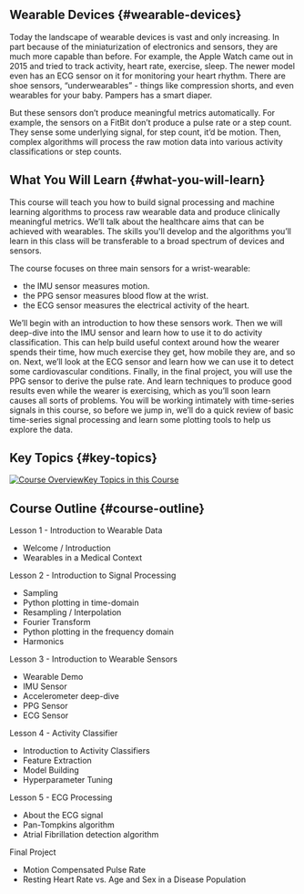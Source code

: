 ## Wearable Devices {#wearable-devices}

Today the landscape of wearable devices is vast and only increasing. In part because of the miniaturization of electronics and sensors, they are much more capable than before. For example, the Apple Watch came out in 2015 and tried to track activity, heart rate, exercise, sleep. The newer model even has an ECG sensor on it for monitoring your heart rhythm. There are shoe sensors, “underwearables” - things like compression shorts, and even wearables for your baby. Pampers has a smart diaper.

But these sensors don’t produce meaningful metrics automatically. For example, the sensors on a FitBit don’t produce a pulse rate or a step count. They sense some underlying signal, for step count, it’d be motion. Then, complex algorithms will process the raw motion data into various activity classifications or step counts.

## What You Will Learn {#what-you-will-learn}

This course will teach you how to build signal processing and machine learning algorithms to process raw wearable data and produce clinically meaningful metrics. We’ll talk about the healthcare aims that can be achieved with wearables. The skills you'll develop and the algorithms you’ll learn in this class will be transferable to a broad spectrum of devices and sensors.

The course focuses on three main sensors for a wrist-wearable:

* the IMU sensor measures motion.
* the PPG sensor measures blood flow at the wrist.
* the ECG sensor measures the electrical activity of the heart.

We’ll begin with an introduction to how these sensors work. Then we will deep-dive into the IMU sensor and learn how to use it to do activity classification. This can help build useful context around how the wearer spends their time, how much exercise they get, how mobile they are, and so on. Next, we’ll look at the ECG sensor and learn how we can use it to detect some cardiovascular conditions. Finally, in the final project, you will use the PPG sensor to derive the pulse rate. And learn techniques to produce good results even while the wearer is exercising, which as you’ll soon learn causes all sorts of problems. You will be working intimately with time-series signals in this course, so before we jump in, we’ll do a quick review of basic time-series signal processing and learn some plotting tools to help us explore the data.

## Key Topics {#key-topics}

[![](https://video.udacity-data.com/topher/2020/March/5e7a3d4a_nd320-c4-l0-key-topics/nd320-c4-l0-key-topics.png "Course Overview")Key Topics in this Course](https://classroom.udacity.com/nanodegrees/nd320-beta/parts/f2d5d3bd-ad72-415e-85e6-208fe1237dfe/modules/b337aa97-ba0a-4a57-8ee6-e15ae15fc987/lessons/4417cb06-0a1d-4dad-9418-2e615308b2f6/concepts/f3e3a7b9-ae01-4cff-a970-969c5894f727#)

## Course Outline {#course-outline}

Lesson 1 - Introduction to Wearable Data

* Welcome / Introduction
* Wearables in a Medical Context

Lesson 2 - Introduction to Signal Processing

* Sampling
* Python plotting in time-domain
* Resampling / Interpolation
* Fourier Transform
* Python plotting in the frequency domain
* Harmonics

Lesson 3 - Introduction to Wearable Sensors

* Wearable Demo
* IMU Sensor
* Accelerometer deep-dive
* PPG Sensor
* ECG Sensor

Lesson 4 - Activity Classifier

* Introduction to Activity Classifiers
* Feature Extraction
* Model Building
* Hyperparameter Tuning

Lesson 5 - ECG Processing

* About the ECG signal
* Pan-Tompkins algorithm
* Atrial Fibrillation detection algorithm

Final Project

* Motion Compensated Pulse Rate
* Resting Heart Rate vs. Age and Sex in a Disease Population



